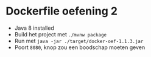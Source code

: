 # Dockerfile oefening 2

- Java 8 installed
- Build het project met `./mvnw package`
- Run met `java -jar ./target/docker-oef-1.1.3.jar`
- Poort `8080`, knop zou een boodschap moeten geven
